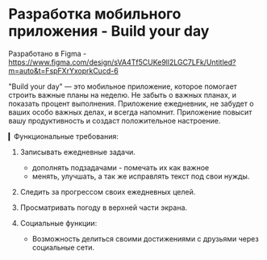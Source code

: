 # Разработка мобильного приложения - Build your day
Разработано в Figma - https://www.figma.com/design/sVA4Tf5CUKe9ll2LGC7LFk/Untitled?m=auto&t=FspFXrYxoprkCucd-6

"Build your day" — это мобильное приложение, которое помогает строить важные планы на неделю. Не забыть о важных планах, и показать процент выполнения. Приложение ежедневник, не забудет о ваших особо важных делах, и всегда напомнит. Приложение повысит вашу продуктивность и создаст положительное настроение.

▎Функциональные требования:

1. Записывать ежедневные задачи.
   + дополнять подзадачами - помечать их как важное
   + менять, улучшать, а так же исправлять текст под свои нужды.

2. Следить за прогрессом своих ежедневных целей.

3. Просматривать погоду в верхней части экрана.

4. Социальные функции:

   + Возможность делиться своими достижениями с друзьями через социальные сети. 
